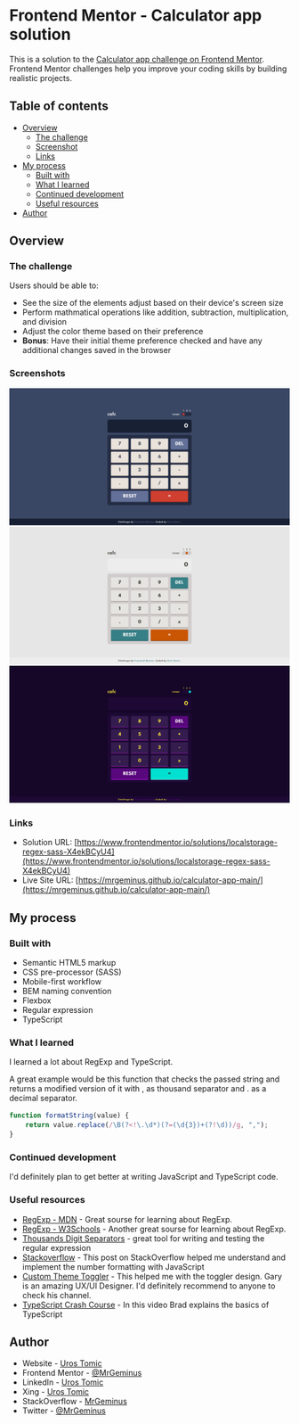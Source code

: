 # Frontend Mentor - Calculator app solution

This is a solution to the [Calculator app challenge on Frontend Mentor](https://www.frontendmentor.io/challenges/calculator-app-9lteq5N29). Frontend Mentor challenges help you improve your coding skills by building realistic projects. 

## Table of contents

- [Overview](#overview)
  - [The challenge](#the-challenge)
  - [Screenshot](#screenshot)
  - [Links](#links)
- [My process](#my-process)
  - [Built with](#built-with)
  - [What I learned](#what-i-learned)
  - [Continued development](#continued-development)
  - [Useful resources](#useful-resources)
- [Author](#author)

## Overview

### The challenge

Users should be able to:

- See the size of the elements adjust based on their device's screen size
- Perform mathmatical operations like addition, subtraction, multiplication, and division
- Adjust the color theme based on their preference
- **Bonus**: Have their initial theme preference checked and have any additional changes saved in the browser

### Screenshots

![](images/Blue_Theme_Calculator_App.png)
![](images/White_Theme_Calculator_App.png)
![](images/Purple_Theme_Calculator_App.png)

### Links

- Solution URL: [https://www.frontendmentor.io/solutions/localstorage-regex-sass-X4ekBCyU4](https://www.frontendmentor.io/solutions/localstorage-regex-sass-X4ekBCyU4)
- Live Site URL: [https://mrgeminus.github.io/calculator-app-main/](https://mrgeminus.github.io/calculator-app-main/)

## My process

### Built with

- Semantic HTML5 markup
- CSS pre-processor (SASS)
- Mobile-first workflow
- BEM naming convention
- Flexbox
- Regular expression
- TypeScript

### What I learned

I learned a lot about RegExp and TypeScript. 

A great example would be this function that checks the passed string and returns a modified version of it with
, as thousand separator and . as a decimal separator.

```ts
function formatString(value) {
    return value.replace(/\B(?<!\.\d*)(?=(\d{3})+(?!\d))/g, ",");
}
```

### Continued development

I'd definitely plan to get better at writing JavaScript and TypeScript code.

### Useful resources

- [RegExp - MDN](https://developer.mozilla.org/en-US/docs/Web/JavaScript/Guide/Regular_Expressions) - Great sourse for learning about RegExp.
- [RegExp - W3Schools](https://www.w3schools.com/jsref/jsref_obj_regexp.asp) - Another great sourse for learning about RegExp.
- [Thousands Digit Separators](https://regexr.com/) - great tool for writing and testing the regular expression
- [Stackoverflow](https://stackoverflow.com/questions/2901102/how-to-print-a-number-with-commas-as-thousands-separators-in-javascript) - This post on StackOverflow helped me understand and implement the number formatting with JavaScript
- [Custom Theme Toggler](https://www.youtube.com/watch?v=ZKXv_ZHQ654&list=LL&index=81) - This helped me with the toggler design. Gary is an amazing UX/UI Designer.
I'd definitely recommend to anyone to check his channel.
- [TypeScript Crash Course](https://www.youtube.com/watch?v=rAy_3SIqT-E&t=2202s) - In this video Brad explains the basics
of TypeScript

## Author

- Website - [Uros Tomic](https://mrgeminus.com/)
- Frontend Mentor - [@MrGeminus](https://www.frontendmentor.io/profile/MrGeminus)
- LinkedIn - [Uros Tomic](https://www.linkedin.com/in/mrgeminus/)
- Xing - [Uros Tomic](https://www.xing.com/profile/Uros_Tomic3/cv)
- StackOverflow - [MrGeminus](https://www.linkedin.com/in/mrgeminus/)
- Twitter - [@MrGeminus](https://twitter.com/MrGeminus)

